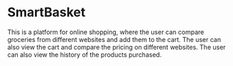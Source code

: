 # SmartBasket
This is a platform for online shopping, where the user can compare groceries from different websites and add them to the cart. The user can also view the cart and compare the pricing on different websites. The user can also view the history of the products purchased.